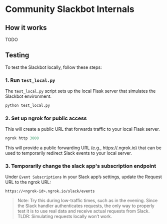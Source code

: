 # Community Slackbot Internals

## How it works

TODO

## Testing
To test the Slackbot locally, follow these steps:

### 1. Run `test_local.py`

The `test_local.py` script sets up the local Flask server that simulates the Slackbot environment.

```python
python test_local.py
```

### 2. Set up ngrok for public access

This will create a public URL that forwards traffic to your local Flask server.

```python
ngrok http 3000
```
This will provide a public forwarding URL (e.g., https://<ngrok-id>.ngrok.io) that can be used to temporarily redirect Slack events to your local server.

### 3. Temporarily change the slack app's subscription endpoint

Under `Event Subscriptions` in your Slack app’s settings, update the Request URL to the ngrok URL:

```
https://<ngrok-id>.ngrok.io/slack/events
```

> Note: Try this during low-traffic times, such as in the evening. Since the Slack handler authenticates requests, the only way to properly test it is to use real data and receive actual requests from Slack. TLDR: Simulating requests locally won’t work.